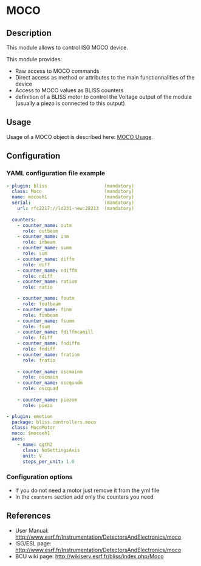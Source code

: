 # MOCO

## Description

This module allows to control ISG MOCO device.

This module provides:

* Raw access to MOCO commands
* Direct access as method or attributes to the main functionnalities of the device
* Access to MOCO values as BLISS counters
* definition of a BLISS motor to control the Voltage output of the module
  (usually a piezo is connected to this output)

## Usage

Usage of a MOCO object is described here: [MOCO Usage](using_moco.md).

## Configuration

### YAML configuration file example


```YAML
- plugin: bliss                     (mandatory)
  class: Moco                       (mandatory)
  name: mocoeh1                     (mandatory)
  serial:                           (mandatory)
    url: rfc2217://ld231-new:28213  (mandatory)
      
  counters:
    - counter_name: outm
      role: outbeam
    - counter_name: inm
      role: inbeam
    - counter_name: summ
      role: sum
    - counter_name: diffm
      role: diff
    - counter_name: ndiffm
      role: ndiff
    - counter_name: ratiom
      role: ratio

    - counter_name: foutm
      role: foutbeam
    - counter_name: finm
      role: finbeam
    - counter_name: fsumm
      role: fsum
    - counter_name: fdiffmcamill
      role: fdiff
    - counter_name: fndiffm
      role: fndiff
    - counter_name: fratiom
      role: fratio
      
    - counter_name: oscmainm
      role: oscmain
    - counter_name: oscquadm
      role: oscquad
      
    - counter_name: piezom
      role: piezo

- plugin: emotion
  package: bliss.controllers.moco
  class: MocoMotor
  moco: $mocoeh1
  axes:
    - name: qgth2
      class: NoSettingsAxis
      unit: V
      steps_per_unit: 1.0
```

### Configuration options

* If you do not need a motor just remove it from the yml file
* In the `counters` section add only the counters you need

## References

* User Manual: http://www.esrf.fr/Instrumentation/DetectorsAndElectronics/moco
* ISG/ESL page: http://www.esrf.fr/Instrumentation/DetectorsAndElectronics/moco
* BCU wiki page: http://wikiserv.esrf.fr/bliss/index.php/Moco
